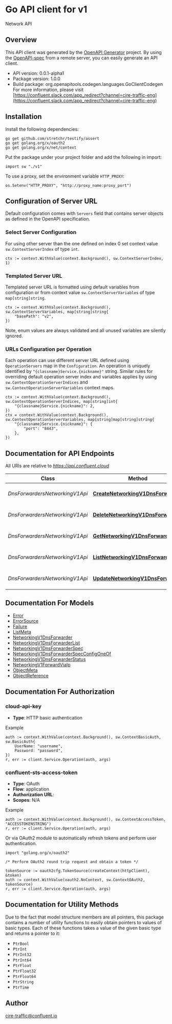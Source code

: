 # Go API client for v1

Network API

## Overview
This API client was generated by the [OpenAPI Generator](https://openapi-generator.tech) project.  By using the [OpenAPI-spec](https://www.openapis.org/) from a remote server, you can easily generate an API client.

- API version: 0.0.1-alpha1
- Package version: 1.0.0
- Build package: org.openapitools.codegen.languages.GoClientCodegen
For more information, please visit [https://confluent.slack.com/app_redirect?channel=cire-traffic-eng](https://confluent.slack.com/app_redirect?channel=cire-traffic-eng)

## Installation

Install the following dependencies:

```shell
go get github.com/stretchr/testify/assert
go get golang.org/x/oauth2
go get golang.org/x/net/context
```

Put the package under your project folder and add the following in import:

```golang
import sw "./v1"
```

To use a proxy, set the environment variable `HTTP_PROXY`:

```golang
os.Setenv("HTTP_PROXY", "http://proxy_name:proxy_port")
```

## Configuration of Server URL

Default configuration comes with `Servers` field that contains server objects as defined in the OpenAPI specification.

### Select Server Configuration

For using other server than the one defined on index 0 set context value `sw.ContextServerIndex` of type `int`.

```golang
ctx := context.WithValue(context.Background(), sw.ContextServerIndex, 1)
```

### Templated Server URL

Templated server URL is formatted using default variables from configuration or from context value `sw.ContextServerVariables` of type `map[string]string`.

```golang
ctx := context.WithValue(context.Background(), sw.ContextServerVariables, map[string]string{
	"basePath": "v2",
})
```

Note, enum values are always validated and all unused variables are silently ignored.

### URLs Configuration per Operation

Each operation can use different server URL defined using `OperationServers` map in the `Configuration`.
An operation is uniquely identified by `"{classname}Service.{nickname}"` string.
Similar rules for overriding default operation server index and variables applies by using `sw.ContextOperationServerIndices` and `sw.ContextOperationServerVariables` context maps.

```
ctx := context.WithValue(context.Background(), sw.ContextOperationServerIndices, map[string]int{
	"{classname}Service.{nickname}": 2,
})
ctx = context.WithValue(context.Background(), sw.ContextOperationServerVariables, map[string]map[string]string{
	"{classname}Service.{nickname}": {
		"port": "8443",
	},
})
```

## Documentation for API Endpoints

All URIs are relative to *https://api.confluent.cloud*

Class | Method | HTTP request | Description
------------ | ------------- | ------------- | -------------
*DnsForwardersNetworkingV1Api* | [**CreateNetworkingV1DnsForwarder**](docs/DnsForwardersNetworkingV1Api.md#createnetworkingv1dnsforwarder) | **Post** /networking/v1/dns-forwarders | Create a Dns Forwarder
*DnsForwardersNetworkingV1Api* | [**DeleteNetworkingV1DnsForwarder**](docs/DnsForwardersNetworkingV1Api.md#deletenetworkingv1dnsforwarder) | **Delete** /networking/v1/dns-forwarders/{id} | Delete a Dns Forwarder
*DnsForwardersNetworkingV1Api* | [**GetNetworkingV1DnsForwarder**](docs/DnsForwardersNetworkingV1Api.md#getnetworkingv1dnsforwarder) | **Get** /networking/v1/dns-forwarders/{id} | Read a Dns Forwarder
*DnsForwardersNetworkingV1Api* | [**ListNetworkingV1DnsForwarders**](docs/DnsForwardersNetworkingV1Api.md#listnetworkingv1dnsforwarders) | **Get** /networking/v1/dns-forwarders | List of Dns Forwarders
*DnsForwardersNetworkingV1Api* | [**UpdateNetworkingV1DnsForwarder**](docs/DnsForwardersNetworkingV1Api.md#updatenetworkingv1dnsforwarder) | **Patch** /networking/v1/dns-forwarders/{id} | Update a Dns Forwarder


## Documentation For Models

 - [Error](docs/Error.md)
 - [ErrorSource](docs/ErrorSource.md)
 - [Failure](docs/Failure.md)
 - [ListMeta](docs/ListMeta.md)
 - [NetworkingV1DnsForwarder](docs/NetworkingV1DnsForwarder.md)
 - [NetworkingV1DnsForwarderList](docs/NetworkingV1DnsForwarderList.md)
 - [NetworkingV1DnsForwarderSpec](docs/NetworkingV1DnsForwarderSpec.md)
 - [NetworkingV1DnsForwarderSpecConfigOneOf](docs/NetworkingV1DnsForwarderSpecConfigOneOf.md)
 - [NetworkingV1DnsForwarderStatus](docs/NetworkingV1DnsForwarderStatus.md)
 - [NetworkingV1ForwardViaIp](docs/NetworkingV1ForwardViaIp.md)
 - [ObjectMeta](docs/ObjectMeta.md)
 - [ObjectReference](docs/ObjectReference.md)


## Documentation For Authorization



### cloud-api-key

- **Type**: HTTP basic authentication

Example

```golang
auth := context.WithValue(context.Background(), sw.ContextBasicAuth, sw.BasicAuth{
    UserName: "username",
    Password: "password",
})
r, err := client.Service.Operation(auth, args)
```


### confluent-sts-access-token


- **Type**: OAuth
- **Flow**: application
- **Authorization URL**: 
- **Scopes**: N/A

Example

```golang
auth := context.WithValue(context.Background(), sw.ContextAccessToken, "ACCESSTOKENSTRING")
r, err := client.Service.Operation(auth, args)
```

Or via OAuth2 module to automatically refresh tokens and perform user authentication.

```golang
import "golang.org/x/oauth2"

/* Perform OAuth2 round trip request and obtain a token */

tokenSource := oauth2cfg.TokenSource(createContext(httpClient), &token)
auth := context.WithValue(oauth2.NoContext, sw.ContextOAuth2, tokenSource)
r, err := client.Service.Operation(auth, args)
```


## Documentation for Utility Methods

Due to the fact that model structure members are all pointers, this package contains
a number of utility functions to easily obtain pointers to values of basic types.
Each of these functions takes a value of the given basic type and returns a pointer to it:

* `PtrBool`
* `PtrInt`
* `PtrInt32`
* `PtrInt64`
* `PtrFloat`
* `PtrFloat32`
* `PtrFloat64`
* `PtrString`
* `PtrTime`

## Author

cire-traffic@confluent.io

